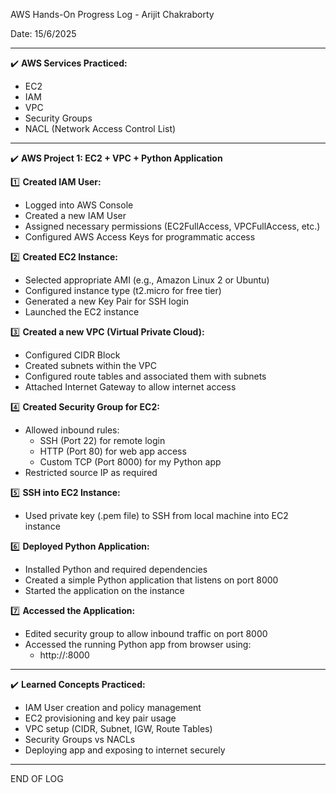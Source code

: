 AWS Hands-On Progress Log - Arijit Chakraborty

Date: 15/6/2025

-------------------------------------------------

✔️ **AWS Services Practiced:**
- EC2
- IAM
- VPC
- Security Groups
- NACL (Network Access Control List)

-------------------------------------------------

✔️ **AWS Project 1: EC2 + VPC + Python Application**

1️⃣ **Created IAM User:**
   - Logged into AWS Console
   - Created a new IAM User
   - Assigned necessary permissions (EC2FullAccess, VPCFullAccess, etc.)
   - Configured AWS Access Keys for programmatic access

2️⃣ **Created EC2 Instance:**
   - Selected appropriate AMI (e.g., Amazon Linux 2 or Ubuntu)
   - Configured instance type (t2.micro for free tier)
   - Generated a new Key Pair for SSH login
   - Launched the EC2 instance

3️⃣ **Created a new VPC (Virtual Private Cloud):**
   - Configured CIDR Block
   - Created subnets within the VPC
   - Configured route tables and associated them with subnets
   - Attached Internet Gateway to allow internet access

4️⃣ **Created Security Group for EC2:**
   - Allowed inbound rules:
      - SSH (Port 22) for remote login
      - HTTP (Port 80) for web app access
      - Custom TCP (Port 8000) for my Python app
   - Restricted source IP as required

5️⃣ **SSH into EC2 Instance:**
   - Used private key (.pem file) to SSH from local machine into EC2 instance

6️⃣ **Deployed Python Application:**
   - Installed Python and required dependencies
   - Created a simple Python application that listens on port 8000
   - Started the application on the instance

7️⃣ **Accessed the Application:**
   - Edited security group to allow inbound traffic on port 8000
   - Accessed the running Python app from browser using:
     - http://<public-ip>:8000

-------------------------------------------------

✔️ **Learned Concepts Practiced:**
- IAM User creation and policy management
- EC2 provisioning and key pair usage
- VPC setup (CIDR, Subnet, IGW, Route Tables)
- Security Groups vs NACLs
- Deploying app and exposing to internet securely

-------------------------------------------------

END OF LOG
